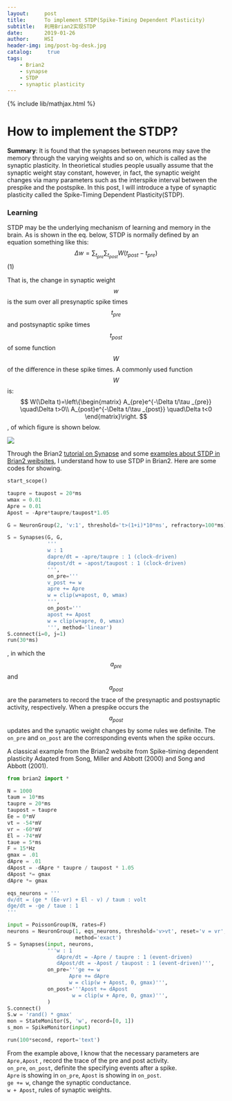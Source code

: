 ```yaml
---
layout:     post
title:      To implement STDP(Spike-Timing Dependent Plasticity)
subtitle:   利用Brian2实现STDP
date:       2019-01-26
author:     HSI
header-img: img/post-bg-desk.jpg
catalog: 	 true
tags:
    - Brian2
    - synapse
    - STDP
    - synaptic plasticity
---
```

{% include lib/mathjax.html %}

How to implement the STDP?
===

**Summary**: It is found that the synapses between neurons may save the memory through the varying weights and so on, which is called as
the synaptic plasticity. In theorietical studies people usually assume that the synaptic weight stay constant, however, in fact, the 
synaptic weight changes via many parameters such as the interspike interval between the prespike and the postspike. In this post, I will 
introduce a type of synaptic plasticity called the Spike-Timing Dependent Plasticity(STDP).
### Learning 
STDP may be the underlying mechanism of learning and memory in the brain. As is shown in the eq. below, STDP is normally defined by an 
equation something like this:<br>
$$\Delta w = \sum_{t_{pre}}\sum_{t_{post}}W(t_{post}-t_{pre})$$     (1) <br>

That is, the change in synaptic weight $$w$$ is the sum over all presynaptic spike times $$t_{pre}$$ and postsynaptic spike times 
$$t_{post}$$ of some function $$W$$ of the difference in these spike times. A commonly used function $$W$$ is:
$$
W(\Delta t)=\left\{\begin{matrix}
A_{pre}e^{-\Delta t/\tau _{pre}} \quad\Delta t>0\\ 
A_{post}e^{-\Delta t/\tau _{post}} \quad\Delta t<0
\end{matrix}\right.
$$
, of which figure is shown below.

![](https://github.com/HardworkingChris/Brian2_Learning/raw/master/3-synapse/STDP.jpg)  

Through the Brian2 [tutorial on Synapse](https://brian2.readthedocs.io/en/stable/resources/tutorials/2-intro-to-brian-synapses.html) and
some [examples about STDP in Brian2 weibsites](https://brian2.readthedocs.io/en/stable/examples/synapses.STDP.html), I understand how to 
use STDP in Brian2.
Here are some codes for showing.
```py
start_scope()

taupre = taupost = 20*ms
wmax = 0.01
Apre = 0.01
Apost = -Apre*taupre/taupost*1.05

G = NeuronGroup(2, 'v:1', threshold='t>(1+i)*10*ms', refractory=100*ms)

S = Synapses(G, G,
             '''
             w : 1
             dapre/dt = -apre/taupre : 1 (clock-driven)
             dapost/dt = -apost/taupost : 1 (clock-driven)
             ''',
             on_pre='''
             v_post += w
             apre += Apre
             w = clip(w+apost, 0, wmax)
             ''',
             on_post='''
             apost += Apost
             w = clip(w+apre, 0, wmax)
             ''', method='linear')
S.connect(i=0, j=1)
run(30*ms)
```
, in which the $$a_{pre}$$ and $$a_{post}$$ are the parameters to record the trace of the presynaptic and postsynaptic activity, 
respectively. When a prespike occurs the $$a_{post}$$ updates and the synaptic weight changes by some rules we definite.
The `on_pre` and `on_post` are the corresponding events when the spike occurs.

A classical example from the Brian2 website from 
Spike-timing dependent plasticity Adapted from Song, Miller and Abbott (2000) and Song and Abbott (2001).
```py
from brian2 import *

N = 1000
taum = 10*ms
taupre = 20*ms
taupost = taupre
Ee = 0*mV
vt = -54*mV
vr = -60*mV
El = -74*mV
taue = 5*ms
F = 15*Hz
gmax = .01
dApre = .01
dApost = -dApre * taupre / taupost * 1.05
dApost *= gmax
dApre *= gmax

eqs_neurons = '''
dv/dt = (ge * (Ee-vr) + El - v) / taum : volt
dge/dt = -ge / taue : 1
'''

input = PoissonGroup(N, rates=F)
neurons = NeuronGroup(1, eqs_neurons, threshold='v>vt', reset='v = vr',
                      method='exact')
S = Synapses(input, neurons,
             '''w : 1
                dApre/dt = -Apre / taupre : 1 (event-driven)
                dApost/dt = -Apost / taupost : 1 (event-driven)''',
             on_pre='''ge += w
                    Apre += dApre
                    w = clip(w + Apost, 0, gmax)''',
             on_post='''Apost += dApost
                     w = clip(w + Apre, 0, gmax)''',
             )
S.connect()
S.w = 'rand() * gmax'
mon = StateMonitor(S, 'w', record=[0, 1])
s_mon = SpikeMonitor(input)

run(100*second, report='text')
```
From the example above, I know that the necessary parameters are <br>
`Apre,Apost` , record the trace of the pre and post activity.<br>
`on_pre`, `on_post`, definite the specifying events after a spike.<br>
`Apre` is showing in `on_pre`, `Apost` is showing in `on_post`. <br>
`ge += w`, change the synaptic conductance.<br>
`w + Apost`, rules of synaptic weights.

